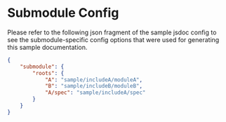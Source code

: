 # Submodule Config

Please refer to the following json fragment of the sample jsdoc config to see the submodule-specific config options that were used for generating this sample documentation.

```json
{
    "submodule": {
        "roots": {
            "A": "sample/includeA/moduleA",
            "B": "sample/includeB/moduleB",
            "A/spec": "sample/includeA/spec"
        }
    }
}
```